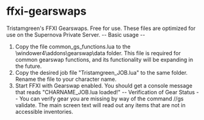 # ffxi-gearswaps
Tristamgreen's FFXI Gearswaps.  Free for use.  These files are optimized for use on the Supernova Private Server.
-- Basic usage --
1.  Copy the file common_gs_functions.lua to the \windower4\addons\gearswap\data folder.  This file is required for common gearswap functions,
and its functionality will be expanding in the future.
2.  Copy the desired job file "Tristamgreen_JOB.lua" to the same folder.  Rename the file to your character name.
3.  Start FFXI with Gearswap enabled.  You should get a console message that reads "CHARNAME_JOB.lua loaded!"
-- Verification of Gear Status --
You can verify gear you are missing by way of the command //gs validate.  The main screen text will read out any items that are not in accessible inventories.
